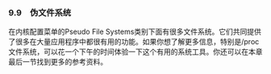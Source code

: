 ### 9.9　伪文件系统

在内核配置菜单的Pseudo File Systems类别下面有很多文件系统。它们共同提供了很多在大量应用程序中都很有用的功能。如果你想了解更多信息，特别是/proc文件系统，可以花一个下午的时间体验一下这个有用的系统工具。你还可以在本章最后一节找到更多的参考资料。

